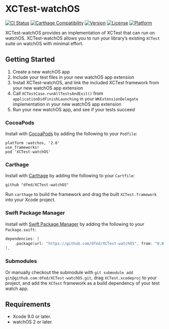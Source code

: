 # XCTest-watchOS

[![CI Status](https://travis-ci.org/dfed/XCTest-watchOS.svg?branch=master)](https://travis-ci.org/dfed/XCTest-watchOS)
[![Carthage Compatibility](https://img.shields.io/badge/carthage-✓-e2c245.svg)](https://github.com/Carthage/Carthage/)
[![Version](https://img.shields.io/cocoapods/v/XCTest-watchOS.svg)](http://cocoadocs.org/docsets/XCTest-watchOS)
[![License](https://img.shields.io/cocoapods/l/XCTest-watchOS.svg)](http://cocoadocs.org/docsets/XCTest-watchOS)
[![Platform](https://img.shields.io/cocoapods/p/XCTest-watchOS.svg)](http://cocoadocs.org/docsets/XCTest-watchOS)

XCTest-watchOS provides an implementation of XCTest that can run on watchOS. XCTest-watchOS allows you to run your library’s existing `XCTest` suite on watchOS with minimal effort.

## Getting Started

1. Create a new watchOS app
1. Include your test files in your new watchOS app extension
1. Install XCTest-watchOS, and link the included XCTest framework from your new watchOS app extension
1. Call `XCTestCase.runAllTestsAndExit()` from `applicationDidFinishLaunching` in your `WKExtensionDelegate` implementation in your new watchOS app extension
1. Run your new watchOS app, and see if your tests succeed

### CocoaPods

Install with [CocoaPods](http://cocoapods.org) by adding the following to your `Podfile`:

```
platform :watchos, '2.0'
use_frameworks!
pod 'XCTest-watchOS'
```

### Carthage

Install with [Carthage](https://github.com/Carthage/Carthage) by adding the following to your `Cartfile`:

```ogdl
github "dfed/XCTest-watchOS"
```

Run `carthage` to build the framework and drag the built `XCTest.framework` into your Xcode project.

### Swift Package Manager

Install with [Swift Package Manager](https://github.com/apple/swift-package-manager) by adding the following to your `Package.swift`:

```swift
dependencies: [
    .package(url: "https://github.com/dfed/XCTest-watchOS", from: "0.0.1"),
],
```

### Submodules

Or manually checkout the submodule with `git submodule add git@github.com:dfed/XCTest-watchOS.git`, drag `XCTest.xcodeproj` to your project, and add the `XCTest` framework as a build dependency of your test watch app.

## Requirements

* Xcode 9.0 or later.
* watchOS 2 or later.
